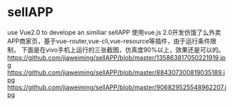 # sellAPP
use Vue2.0 to develope an similiar sellAPP 
使用vue.js 2.0开发仿饿了么外卖APP商家页，基于vue-router,vue-cli,vue-resource等插件，由于运行条件限制，
下面是在vivo手机上运行的三张截图，仿真度90%以上，效果还是可以的。
https://github.com/jiaweiming/sellAPP/blob/master/135863817050221919.jpg 
https://github.com/jiaweiming/sellAPP/blob/master/884307300819035189.jpg 
https://github.com/jiaweiming/sellAPP/blob/master/906829525548962207.jpg
